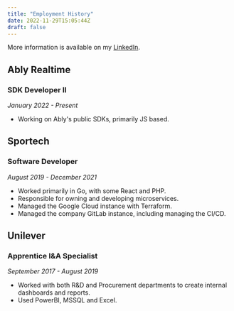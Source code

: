 ```yaml
---
title: "Employment History"
date: 2022-11-29T15:05:44Z
draft: false
---
```


More information is available on my [LinkedIn](https://www.linkedin.com/in/peter-maguire/).

## Ably Realtime
### SDK Developer II
_January 2022 - Present_
- Working on Ably's public SDKs, primarily JS based.   
  
## Sportech  
### Software Developer  
_August 2019 - December 2021_  
- Worked primarily in Go, with some React and PHP.
- Responsible for owning and developing microservices.
- Managed the Google Cloud instance with Terraform.
- Managed the company GitLab instance, including managing the CI/CD.

## Unilever
### Apprentice I&A Specialist
_September 2017 - August 2019_  
- Worked with both R&D and Procurement departments to create internal dashboards and reports.
- Used PowerBI, MSSQL and Excel.
